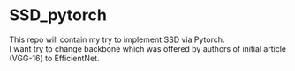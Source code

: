 # SSD_pytorch

This repo will contain my try to implement SSD via Pytorch.  
I want try to change backbone which was offered by authors of initial article (VGG-16) to EfficientNet.
